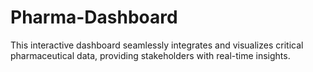# Pharma-Dashboard
This interactive dashboard seamlessly integrates and visualizes critical pharmaceutical data, providing stakeholders with real-time insights.
